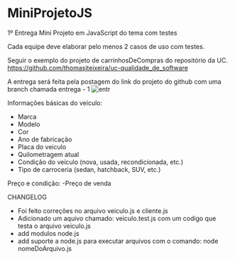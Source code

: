 # MiniProjetoJS
1º Entrega Mini Projeto em JavaScript do tema com testes

Cada equipe deve elaborar pelo menos 2 casos de uso com testes.

Seguir o exemplo do projeto de carrinhosDeCompras do repositório da UC. https://github.com/thomasjteixeira/uc-qualidade_de_software 


A entrega será feita pela postagem do link do projeto do github com uma branch chamada entrega - 1
![entr](https://github.com/josellyto/MiniProjetoJS/assets/16659567/0f29c0e1-104c-4caf-93ea-0ece8e1a56bd)


Informações básicas do veículo:
- Marca
- Modelo
- Cor
- Ano de fabricação
- Placa do veiculo
- Quilometragem atual
- Condição do veículo (nova, usada, recondicionada, etc.)
- Tipo de carroceria (sedan, hatchback, SUV, etc.)

Preço e condição:
-Preço de venda

CHANGELOG
- Foi feito correções no arquivo veiculo.js e cliente.js
- Adicionado um aquivo chamado: veiculo.test.js com um codigo que testa o arquivo veiculo.js
- add modulos node.js
- add suporte a node.js para executar arquivos com o comando: node nomeDoArquivo.js